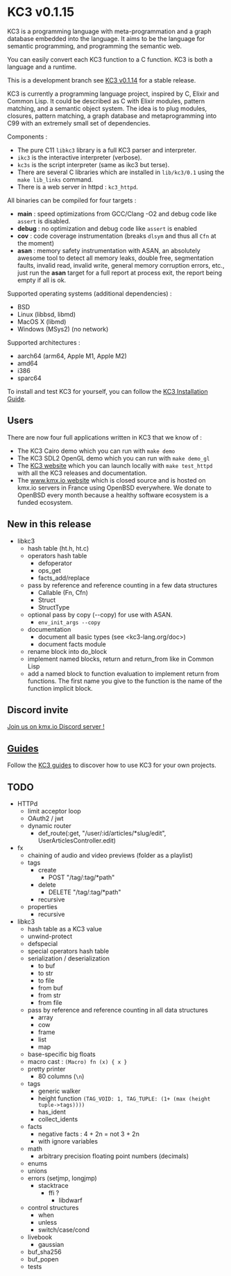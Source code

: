 # KC3 v0.1.15

KC3 is a programming language with meta-programmation and a graph
database embedded into the language. It aims to be the language
for semantic programming, and programming the semantic web.

You can easily convert each KC3 function to a C function. KC3 is both
a language and a runtime.

This is a development branch see
[KC3 v0.1.14](https://git.kmx.io/kc3-lang/kc3/_tree/v0.1.14)
for a stable release.

KC3 is currently a programming language project, inspired by C, Elixir
and Common Lisp. It could be described as C with Elixir modules,
pattern matching, and a semantic object system. The idea is to plug
modules, closures, pattern matching, a graph database and
metaprogramming into C99 with an extremely small set of dependencies.

Components :
 - The pure C11 `libkc3` library is a full KC3 parser and interpreter.
 - `ikc3` is the interactive interpreter (verbose).
 - `kc3s` is the script interpreter (same as ikc3 but terse).
 - There are several C libraries which are installed in `lib/kc3/0.1`
   using the `make lib_links` command.
 - There is a web server in httpd : `kc3_httpd`.

All binaries can be compiled for four targets :
 - __main__ : speed optimizations from GCC/Clang -O2 and
   debug code like `assert` is disabled.
 - __debug__ : no optimization and debug code like `assert` is enabled
 - __cov__ : code coverage instrumentation (breaks `dlsym` and thus
   all `Cfn` at the moment)
 - __asan__ : memory safety instrumentation with ASAN, an absolutely
   awesome tool to detect all memory leaks, double free, segmentation
   faults, invalid read, invalid write, general memory corruption
   errors, etc., just run the __asan__ target for a full report at
   process exit, the report being empty if all is ok.

Supported operating systems (additional dependencies) :
 - BSD
 - Linux (libbsd, libmd)
 - MacOS X (libmd)
 - Windows (MSys2) (no network)

Supported architectures :
 - aarch64 (arm64, Apple M1, Apple M2)
 - amd64
 - i386
 - sparc64

To install and test KC3 for yourself, you can follow the
[KC3 Installation Guide](https://kc3-lang.org/doc/3_Guides/3.1_Install).

## Users

There are now four full applications written in KC3 that we know of :
 - The KC3 Cairo demo which you can run with `make demo`
 - The KC3 SDL2 OpenGL demo which you can run with `make demo_gl`
 - The [KC3 website](https://kc3-lang.org/) which you can launch
   locally with `make test_httpd` with all the KC3 releases and
   documentation.
 - The [www.kmx.io website](https://www.kmx.io/) which is closed
   source and is hosted on kmx.io servers in France using OpenBSD
   everywhere. We donate to OpenBSD every month because a healthy
   software ecosystem is a funded ecosystem.


## New in this release

 - libkc3
   - hash table (ht.h, ht.c)
   - operators hash table
     - defoperator
     - ops_get
     - facts_add/replace
   - pass by reference and reference counting in a few data structures
     - Callable (Fn, Cfn)
     - Struct
     - StructType
   - optional pass by copy (--copy) for use with ASAN.
     - `env_init_args --copy`
   - documentation
     - document all basic types (see <kc3-lang.org/doc>)
     - document facts module
   - rename block into do_block
   - implement named blocks, return and return_from like in Common Lisp
   - add a named block to function evaluation to implement return from
     functions. The first name you give to the function is the name of
     the function implicit block.

## Discord invite

[Join us on kmx.io Discord server !](https://discord.gg/A4MWkpUDsG)


## [Guides](https://kc3-lang.org/doc/3_Guides)

Follow the [KC3 guides](https://kc3-lang.org/doc/3_Guides)
to discover how to use KC3 for your own projects.


## TODO

 - HTTPd
   - limit acceptor loop
   - OAuth2 / jwt
   - dynamic router
     - def_route(:get, "/user/:id/articles/*slug/edit", UserArticlesController.edit)
 - fx
   - chaining of audio and video previews (folder as a playlist)
   - tags
     - create
       - POST "/tag/:tag/*path"
     - delete
       - DELETE "/tag/:tag/*path"
     - recursive
   - properties
     - recursive
 - libkc3
   - hash table as a KC3 value
   - unwind-protect
   - defspecial
   - special operators hash table
   - serialization / deserialization
     - to buf
     - to str
     - to file
     - from buf
     - from str
     - from file
   - pass by reference and reference counting in all data structures
     - array
     - cow
     - frame
     - list
     - map
   - base-specific big floats
   - macro cast : `(Macro) fn (x) { x }`
   - pretty printer
     - 80 columns (`\n`)
   - tags
     - generic walker
     - height function `(TAG_VOID: 1, TAG_TUPLE: (1+ (max (height tuple->tags))))`
     - has_ident
     - collect_idents
   - facts
     - negative facts : 4 + 2n = not 3 + 2n
     - with ignore variables
   - math
     - arbitrary precision floating point numbers (decimals)
   - enums
   - unions
   - errors (setjmp, longjmp)
     - stacktrace
       - ffi ?
         - libdwarf
   - control structures
     - when
     - unless
     - switch/case/cond
   - livebook
     - gaussian
   - buf_sha256
   - buf_popen
   - tests
